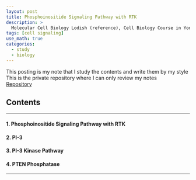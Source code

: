 ```yaml
---
layout: post
title: Phosphoinositide Signaling Pathway with RTK
description: >
  Molecular Cell Biology Lodish (reference), Cell Biology Course in Yonsei (reference)
tags: [cell signaling]
use_math: true
categories:
  - study
  - biology
---
```

This posting is my note that I study the contents and write them by my style <br>
This is the private repository where I can only review my notes<br>
[Repository](https://github.com/hyun-jin891/hidden-post-hyunjin891-github-blog/blob/master/_posts/study/biology/2023-06-10-Phosphoinositide-Signaling-Pathway-with-RTK.md)

## Contents
------
#### 1. Phosphoinositide Signaling Pathway with RTK
#### 2. PI-3
#### 3. PI-3 Kinase Pathway
#### 4. PTEN Phosphatase
-----
